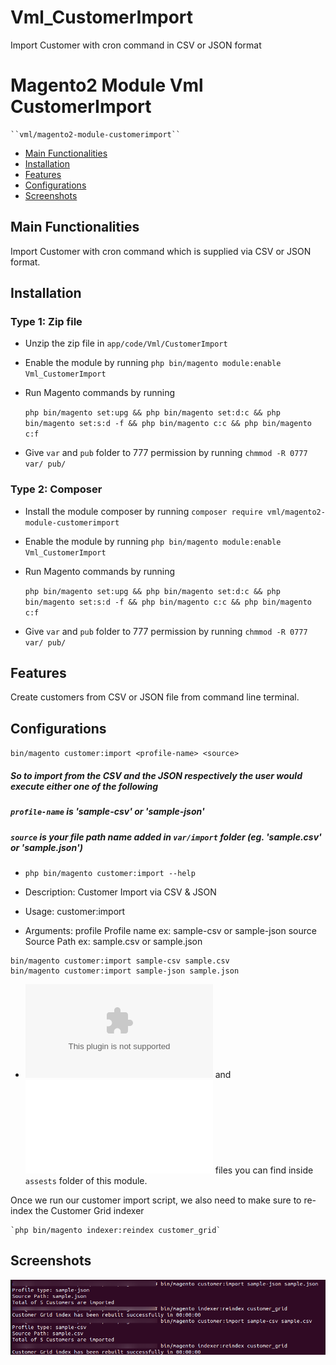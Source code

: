 # Vml_CustomerImport
Import Customer with cron command in CSV or JSON format

# Magento2 Module Vml CustomerImport

    ``vml/magento2-module-customerimport``

 - [Main Functionalities](#main-functionalities)
 - [Installation](#installation)
 - [Features](#features)
 - [Configurations](#configurations)
 - [Screenshots](#screenshots)


## Main Functionalities
Import Customer with cron command which is supplied via CSV or JSON format.

## Installation
### Type 1: Zip file

 - Unzip the zip file in `app/code/Vml/CustomerImport`
 - Enable the module by running `php bin/magento module:enable Vml_CustomerImport`
 - Run Magento commands by running

   `php bin/magento set:upg && php bin/magento set:d:c && php bin/magento set:s:d -f && php bin/magento c:c && php bin/magento c:f`
 - Give `var` and `pub` folder to 777 permission by running `chmmod -R 0777 var/ pub/`

### Type 2: Composer

 - Install the module composer by running `composer require vml/magento2-module-customerimport`
 - Enable the module by running `php bin/magento module:enable Vml_CustomerImport`
 - Run Magento commands by running

   `php bin/magento set:upg && php bin/magento set:d:c && php bin/magento set:s:d -f && php bin/magento c:c && php bin/magento c:f`
 - Give `var` and `pub` folder to 777 permission by running `chmmod -R 0777 var/ pub/`


## Features

Create customers from CSV or JSON file from command line terminal.

## Configurations

`bin/magento customer:import <profile-name> <source>`

##### So to import from the CSV and the JSON respectively the user would execute either one of the following

##### `profile-name` is 'sample-csv' or 'sample-json'

##### `source` is your file path name added in `var/import` folder (eg. 'sample.csv' or 'sample.json')

*    `php bin/magento customer:import --help`
    
*    Description:
      Customer Import via CSV & JSON

*    Usage:
      customer:import <profile> <source>

*    Arguments:
      profile               Profile name ex: sample-csv or sample-json
      source                Source Path ex: sample.csv or sample.json
  
    
    bin/magento customer:import sample-csv sample.csv
    bin/magento customer:import sample-json sample.json
    
*    ![csv](/assests/sample.csv) and ![json](/assests/sample.json) files you can find inside `assests` folder of this module.

Once we run our customer import script, we also need to make sure to re-index the Customer Grid indexer

    `php bin/magento indexer:reindex customer_grid`

## Screenshots

![cli-help](/assests/image.png)
